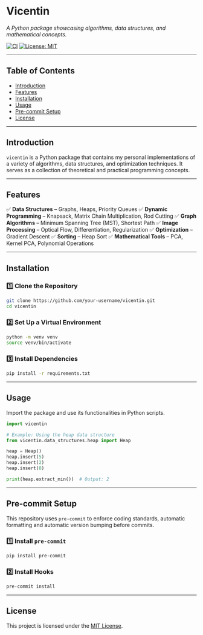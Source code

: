 # **Vicentin**

*A Python package showcasing algorithms, data structures, and mathematical concepts.*

[![CI](https://github.com/Vinschers/vicentin/actions/workflows/python-ci.yml/badge.svg)](https://github.com/Vinschers/vicentin/actions)
[![License: MIT](https://img.shields.io/badge/License-MIT-blue.svg)](LICENSE)

---

## **Table of Contents**
- [Introduction](#introduction)
- [Features](#features)
- [Installation](#installation)
- [Usage](#usage)
- [Pre-commit Setup](#pre-commit-setup)
- [License](#license)

---

## **Introduction**
`vicentin` is a Python package that contains my personal implementations of a variety of algorithms, data structures, and optimization techniques. It serves as a collection of theoretical and practical programming concepts.

---

## **Features**
✅ **Data Structures** – Graphs, Heaps, Priority Queues
✅ **Dynamic Programming** – Knapsack, Matrix Chain Multiplication, Rod Cutting
✅ **Graph Algorithms** – Minimum Spanning Tree (MST), Shortest Path
✅ **Image Processing** – Optical Flow, Differentiation, Regularization
✅ **Optimization** – Gradient Descent
✅ **Sorting** – Heap Sort
✅ **Mathematical Tools** – PCA, Kernel PCA, Polynomial Operations

---

## **Installation**

### **1️⃣ Clone the Repository**
```bash
git clone https://github.com/your-username/vicentin.git
cd vicentin
```

### **2️⃣ Set Up a Virtual Environment**
```bash
python -m venv venv
source venv/bin/activate
```

### **3️⃣ Install Dependencies**
```bash
pip install -r requirements.txt
```

---

## **Usage**

Import the package and use its functionalities in Python scripts.

```python
import vicentin

# Example: Using the heap data structure
from vicentin.data_structures.heap import Heap

heap = Heap()
heap.insert(5)
heap.insert(2)
heap.insert(8)

print(heap.extract_min())  # Output: 2
```

---

## **Pre-commit Setup**

This repository uses `pre-commit` to enforce coding standards, automatic formatting and automatic version bumping before commits.

### **1️⃣ Install `pre-commit`**
```bash
pip install pre-commit
```

### **2️⃣ Install Hooks**
```bash
pre-commit install
```

---

## **License**

This project is licensed under the [MIT License](LICENSE).
